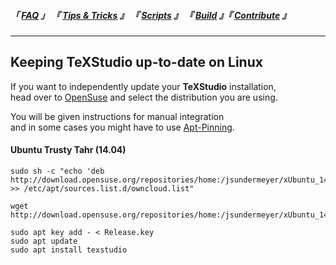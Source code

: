 
<!--                            < Static Links >                             -->

[FAQ]: ../../FAQ/Overview
[Tips & Tricks]: ../Overview
[Scripts]: ../../Scripts/Overview
[Build]: ../../Build/Overview
[Contribute]: ../../Contribute/Overview


<!--                             < Navigation >                              -->

##### 「 [FAQ] 」 『 [Tips & Tricks] 』 『 [Scripts] 』 『 [Build] 』『 [Contribute] 』

---


<!--                             < FAQ Links >                               -->

[OpenSuse]: https://software.opensuse.org/download/package?project=home:jsundermeyer&package=texstudio
[Apt-Pinning]: https://wiki.debian.org/AptPreferences


<!--                               < FAQ >                                   -->

## Keeping TeXStudio up-to-date on Linux

If you want to independently update your **TeXStudio** installation,<br>
head over to [OpenSuse] and select the distribution you are using.

You will be given instructions for manual integration<br>
and in some cases you might have to use [Apt-Pinning].


#### Ubuntu Trusty Tahr (14.04)

```shell
sudo sh -c "echo 'deb http://download.opensuse.org/repositories/home:/jsundermeyer/xUbuntu_14.04/' >> /etc/apt/sources.list.d/owncloud.list"
```

```shell
wget http://download.opensuse.org/repositories/home:/jsundermeyer/xUbuntu_14.04/Release.key
```

```shell
sudo apt key add - < Release.key
sudo apt update
sudo apt install texstudio
```
